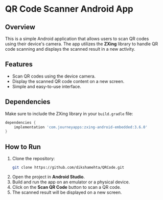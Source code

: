 # QR Code Scanner Android App

## Overview
This is a simple Android application that allows users to scan QR codes using their device's camera. The app utilizes the **ZXing** library to handle QR code scanning and displays the scanned result in a new activity.

## Features
- Scan QR codes using the device camera.
- Display the scanned QR code content on a new screen.
- Simple and easy-to-use interface.

## Dependencies
Make sure to include the ZXing library in your `build.gradle` file:

```gradle
dependencies {
    implementation 'com.journeyapps:zxing-android-embedded:3.6.0'
}
```

## How to Run
1. Clone the repository:
   ```sh
   git clone https://github.com/dikshamehta/QRCode.git
   ```
2. Open the project in **Android Studio**.
3. Build and run the app on an emulator or a physical device.
4. Click on the **Scan QR Code** button to scan a QR code.
5. The scanned result will be displayed on a new screen.

